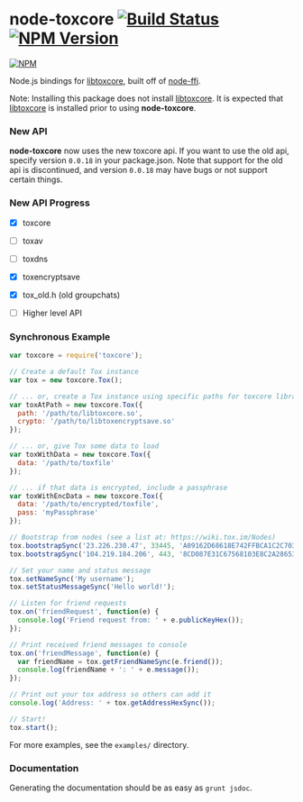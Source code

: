 node-toxcore [![Build Status](https://img.shields.io/travis/saneki/node-toxcore.svg?style=flat-square)](http://travis-ci.org/saneki/node-toxcore) [![NPM Version](https://img.shields.io/npm/v/toxcore.svg?style=flat-square)](https://www.npmjs.org/package/toxcore)
============

[![NPM](https://nodei.co/npm/toxcore.png)](https://nodei.co/npm/toxcore/)

Node.js bindings for [libtoxcore], built off of [node-ffi].

Note: Installing this package does not install [libtoxcore]. It is expected
that [libtoxcore] is installed prior to using **node-toxcore**.

### New API

**node-toxcore** now uses the new toxcore api. If you want
to use the old api, specify version `0.0.18` in your package.json. Note
that support for the old api is discontinued, and version `0.0.18` may
have bugs or not support certain things.


### New API Progress

- [x] toxcore
- [ ] toxav
- [ ] toxdns
- [x] toxencryptsave
- [x] tox_old.h (old groupchats)
- [ ] Higher level API


### Synchronous Example

``` js
var toxcore = require('toxcore');

// Create a default Tox instance
var tox = new toxcore.Tox();

// ... or, create a Tox instance using specific paths for toxcore libraries
var toxAtPath = new toxcore.Tox({
  path: '/path/to/libtoxcore.so',
  crypto: '/path/to/libtoxencryptsave.so'
});

// ... or, give Tox some data to load
var toxWithData = new toxcore.Tox({
  data: '/path/to/toxfile'
});

// ... if that data is encrypted, include a passphrase
var toxWithEncData = new toxcore.Tox({
  data: '/path/to/encrypted/toxfile',
  pass: 'myPassphrase'
});

// Bootstrap from nodes (see a list at: https://wiki.tox.im/Nodes)
tox.bootstrapSync('23.226.230.47', 33445, 'A09162D68618E742FFBCA1C2C70385E6679604B2D80EA6E84AD0996A1AC8A074'); // stal
tox.bootstrapSync('104.219.184.206', 443, '8CD087E31C67568103E8C2A28653337E90E6B8EDA0D765D57C6B5172B4F1F04C'); // Jfreegman

// Set your name and status message
tox.setNameSync('My username');
tox.setStatusMessageSync('Hello world!');

// Listen for friend requests
tox.on('friendRequest', function(e) {
  console.log('Friend request from: ' + e.publicKeyHex());
});

// Print received friend messages to console
tox.on('friendMessage', function(e) {
  var friendName = tox.getFriendNameSync(e.friend());
  console.log(friendName + ': ' + e.message());
});

// Print out your tox address so others can add it
console.log('Address: ' + tox.getAddressHexSync());

// Start!
tox.start();
```

For more examples, see the `examples/` directory.


### Documentation

Generating the documentation should be as easy as `grunt jsdoc`.


[libtoxcore]:https://github.com/irungentoo/toxcore
[node-ffi]:https://github.com/node-ffi/node-ffi
